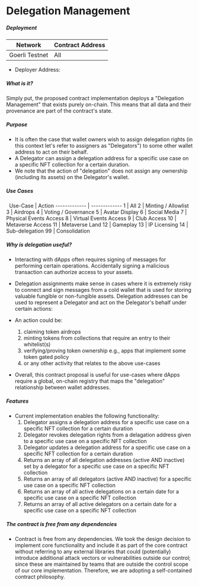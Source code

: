 # Delegation Management


##### Deployment
Network  | Contract Address
------------- | -------------
Goerli Testnet  | All

- Deployer Address: 

##### What is it?
Simply put, the proposed contract implementation deploys a "Delegation Management" that exists purely on-chain. This means that all data and their provenance are part of the contract's state.

##### Purpose

- It is often the case that wallet owners wish to assign delegation rights (in this context let's refer to assigners as "Delegators") to some other wallet address to act on their behalf. 
- A Delegator can assign a delegation address for a specific use case on a specific NFT collection for a certain duration.
- We note that the action of "delegation" does not assign any ownership (including its assets) on the Delegator's wallet. 

##### Use Cases
&nbsp;
Use-Case  | Action
------------- | -------------
1  | All
2  | Minting / Allowlist
3 | Airdrops
4 | Voting / Governance
5 | Avatar Display
6 | Social Media
7 | Physical Events Access
8 | Virtual Events Access
9 | Club Access
10 | Metaverse Access
11 | Metaverse Land
12 | Gameplay
13 | IP Licensing
14 | Sub-delegation
99 | Consolidation

##### Why is delegation useful?

- Interacting with dApps often requires signing of messages for performing certain operations. Accidentally signing a malicious transaction can authorize access to your assets.
- Delegation assignments make sense in cases where it is extremely risky to connect and sign messages from a cold wallet that is used for storing valuable fungible or non-fungible assets. Delegation addresses can be used to represent a Delegator and act on the Delegator's behalf under certain actions:

- An action could be:
    1. claiming token airdrops
    2. minting tokens from collections that require an entry to their whitelist(s)
    3. verifying/proving token ownership e.g., apps that implement some token gated policy
    4. or any other activity that relates to the above use-cases
&nbsp;
- Overall, this contract proposal is useful for use-cases where dApps require a global, on-chain registry that maps the "delegation" relationship between wallet addresses. 
	
##### Features

- Current implementation enables the following functionality:
    1. Delegator assigns a delegation address for a specific use case on a specific NFT collection for a certain duration
	2. Delegator revokes delegation rights from a delagation address given to a specific use case on a specific NFT collection
	3. Delegator updates a delegation address for a specific use case on a specific NFT collection for a certain duration
	4. Returns an array of all delegation addresses (active AND inactive) set by a delegator for a specific use case on a specific NFT collection
	5. Returns an array of all delegators (active AND inactive) for a specific use case on a specific NFT collection
	6. Returns an array of all active delegations on a certain date for a specific use case on a specific NFT collection
	7. Returns an array of all active delegators on a certain date for a specific use case on a specific NFT collection

##### The contract is free from any dependencies

- Contract is free from any dependencies. We took the design decision to implement core functionality and include it as part of the core contract without referring to any external libraries that could (potentially) introduce additional attack vectors or vulnerabilities outside our control; since these are maintained by teams that are outside the control scope of our core implementation. Therefore, we are adopting a self-contained contract philosophy.
